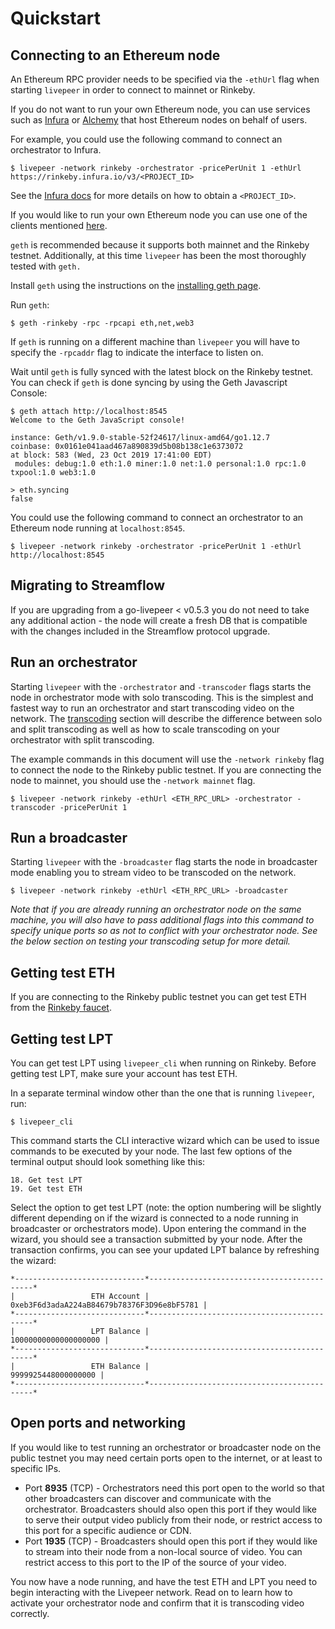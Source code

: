 # Quickstart

## Connecting to an Ethereum node

An Ethereum RPC provider needs to be specified via the `-ethUrl` flag when starting `livepeer` in order to connect to mainnet or Rinkeby.

If you do not want to run your own Ethereum node, you can use services such as [Infura](https://infura.io/) or [Alchemy](https://alchemyapi.io/) that host Ethereum nodes on behalf of users.

For example, you could use the following command to connect an orchestrator to Infura.

```
$ livepeer -network rinkeby -orchestrator -pricePerUnit 1 -ethUrl https://rinkeby.infura.io/v3/<PROJECT_ID>
```

See the [Infura docs](https://infura.io/docs/gettingStarted/makeRequests.md) for more details on how to obtain a `<PROJECT_ID>`.

If you would like to run your own Ethereum node you can use one of the clients mentioned [here](https://docs.ethhub.io/using-ethereum/running-an-ethereum-node/).

`geth` is recommended because it supports both mainnet and the Rinkeby testnet. Additionally, at this time `livepeer` has been the most thoroughly tested with `geth.`

Install `geth` using the instructions on the [installing geth page](https://geth.ethereum.org/docs/install-and-build/installing-geth).

Run `geth`:

```
$ geth -rinkeby -rpc -rpcapi eth,net,web3
```

If `geth` is running on a different machine than `livepeer` you will have to specify the `-rpcaddr` flag to indicate the interface to listen on.

Wait until `geth` is fully synced with the latest block on the Rinkeby testnet. You can check if `geth` is done syncing by using the Geth Javascript Console:

```
$ geth attach http://localhost:8545
Welcome to the Geth JavaScript console!

instance: Geth/v1.9.0-stable-52f24617/linux-amd64/go1.12.7
coinbase: 0x0161e041aad467a890839d5b08b138c1e6373072
at block: 583 (Wed, 23 Oct 2019 17:41:00 EDT)
 modules: debug:1.0 eth:1.0 miner:1.0 net:1.0 personal:1.0 rpc:1.0 txpool:1.0 web3:1.0

> eth.syncing
false
```

You could use the following command to connect an orchestrator to an Ethereum node running at `localhost:8545`.

```
$ livepeer -network rinkeby -orchestrator -pricePerUnit 1 -ethUrl http://localhost:8545
```

## Migrating to Streamflow

If you are upgrading from a go-livepeer < v0.5.3 you do not need to take any additional action - the node will create a fresh DB that is compatible with the changes included in the Streamflow protocol upgrade.

## Run an orchestrator

Starting `livepeer` with the `-orchestrator` and `-transcoder` flags starts the node in orchestrator mode with solo transcoding. This is the simplest and fastest way to run an orchestrator and start transcoding video on the network. The [transcoding](transcoding.html) section will describe the difference between solo and split transcoding as well as how to scale transcoding on your orchestrator with split transcoding.

The example commands in this document will use the `-network rinkeby` flag to connect the node to the Rinkeby public testnet. If you are connecting the node to mainnet, you should use the `-network mainnet` flag.

```
$ livepeer -network rinkeby -ethUrl <ETH_RPC_URL> -orchestrator -transcoder -pricePerUnit 1
```

## Run a broadcaster

Starting `livepeer` with the `-broadcaster` flag starts the node in broadcaster mode enabling you to stream video to be transcoded on the network. 

```
$ livepeer -network rinkeby -ethUrl <ETH_RPC_URL> -broadcaster
```

*Note that if you are already running an orchestrator node on the same machine, you will also have to pass additional flags into this command to specify unique ports so as not to conflict with your orchestrator node. See the below section on testing your transcoding setup for more detail.*

## Getting test ETH

If you are connecting to the Rinkeby public testnet you can get test ETH from the [Rinkeby faucet](https://faucet.rinkeby.io/).

## Getting test LPT

You can get test LPT using `livepeer_cli` when running on Rinkeby. Before getting test LPT, make sure your account has test ETH.

In a separate terminal window other than the one that is running `livepeer`, run:

```
$ livepeer_cli
```

This command starts the CLI interactive wizard which can be used to issue commands to be executed by your node. The last few options of the terminal output should look something like this:

```
18. Get test LPT
19. Get test ETH
```

Select the option to get test LPT (note: the option numbering will be slightly different depending on if the wizard is connected to a node running in broadcaster or orchestrators mode). Upon entering the command in the wizard, you should see a transaction submitted by your node. After the transaction confirms, you can see your updated LPT balance by refreshing the wizard:

```
*-----------------------------*--------------------------------------------*
|                 ETH Account | 0xeb3F6d3adaA224aB84679b78376F3D96e8bF5781 |
*-----------------------------*--------------------------------------------*
|                 LPT Balance |                       10000000000000000000 |
*-----------------------------*--------------------------------------------*
|                 ETH Balance |                        9999925448000000000 |
*-----------------------------*--------------------------------------------*
```

## Open ports and networking

If you would like to test running an orchestrator or broadcaster node on the public testnet you may need certain ports open to the internet, or at least to specific IPs.

* Port **8935** (TCP) - Orchestrators need this port open to the world so that other broadcasters can discover and communicate with the orchestrator. Broadcasters should also open this port if they would like to serve their output video publicly from their node, or restrict access to this port for a specific audience or CDN.
* Port **1935** (TCP) - Broadcasters should open this port if they would like to stream into their node from a non-local source of video. You can restrict access to this port to the IP of the source of your video.


You now have a node running, and have the test ETH and LPT you need to begin interacting with the Livepeer network. Read on to learn how to activate your orchestrator node and confirm that it is transcoding video correctly.

